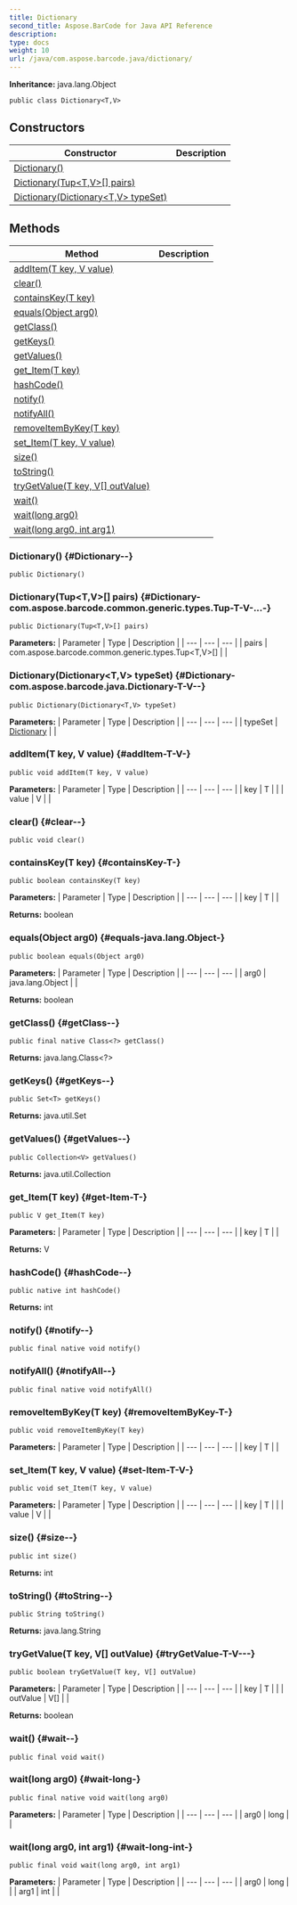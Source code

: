 ```yaml
---
title: Dictionary
second_title: Aspose.BarCode for Java API Reference
description: 
type: docs
weight: 10
url: /java/com.aspose.barcode.java/dictionary/
---
```

**Inheritance:**
java.lang.Object
```
public class Dictionary<T,V>
```
## Constructors

| Constructor | Description |
| --- | --- |
| [Dictionary()](#Dictionary--) |  |
| [Dictionary(Tup<T,V>[] pairs)](#Dictionary-com.aspose.barcode.common.generic.types.Tup-T-V-...-) |  |
| [Dictionary(Dictionary<T,V> typeSet)](#Dictionary-com.aspose.barcode.java.Dictionary-T-V--) |  |
## Methods

| Method | Description |
| --- | --- |
| [addItem(T key, V value)](#addItem-T-V-) |  |
| [clear()](#clear--) |  |
| [containsKey(T key)](#containsKey-T-) |  |
| [equals(Object arg0)](#equals-java.lang.Object-) |  |
| [getClass()](#getClass--) |  |
| [getKeys()](#getKeys--) |  |
| [getValues()](#getValues--) |  |
| [get_Item(T key)](#get-Item-T-) |  |
| [hashCode()](#hashCode--) |  |
| [notify()](#notify--) |  |
| [notifyAll()](#notifyAll--) |  |
| [removeItemByKey(T key)](#removeItemByKey-T-) |  |
| [set_Item(T key, V value)](#set-Item-T-V-) |  |
| [size()](#size--) |  |
| [toString()](#toString--) |  |
| [tryGetValue(T key, V[] outValue)](#tryGetValue-T-V---) |  |
| [wait()](#wait--) |  |
| [wait(long arg0)](#wait-long-) |  |
| [wait(long arg0, int arg1)](#wait-long-int-) |  |
### Dictionary() {#Dictionary--}
```
public Dictionary()
```


### Dictionary(Tup<T,V>[] pairs) {#Dictionary-com.aspose.barcode.common.generic.types.Tup-T-V-...-}
```
public Dictionary(Tup<T,V>[] pairs)
```


**Parameters:**
| Parameter | Type | Description |
| --- | --- | --- |
| pairs | com.aspose.barcode.common.generic.types.Tup<T,V>[] |  |

### Dictionary(Dictionary<T,V> typeSet) {#Dictionary-com.aspose.barcode.java.Dictionary-T-V--}
```
public Dictionary(Dictionary<T,V> typeSet)
```


**Parameters:**
| Parameter | Type | Description |
| --- | --- | --- |
| typeSet | [Dictionary](../../com.aspose.barcode.java/dictionary) |  |

### addItem(T key, V value) {#addItem-T-V-}
```
public void addItem(T key, V value)
```




**Parameters:**
| Parameter | Type | Description |
| --- | --- | --- |
| key | T |  |
| value | V |  |

### clear() {#clear--}
```
public void clear()
```




### containsKey(T key) {#containsKey-T-}
```
public boolean containsKey(T key)
```




**Parameters:**
| Parameter | Type | Description |
| --- | --- | --- |
| key | T |  |

**Returns:**
boolean
### equals(Object arg0) {#equals-java.lang.Object-}
```
public boolean equals(Object arg0)
```




**Parameters:**
| Parameter | Type | Description |
| --- | --- | --- |
| arg0 | java.lang.Object |  |

**Returns:**
boolean
### getClass() {#getClass--}
```
public final native Class<?> getClass()
```




**Returns:**
java.lang.Class<?>
### getKeys() {#getKeys--}
```
public Set<T> getKeys()
```




**Returns:**
java.util.Set<T>
### getValues() {#getValues--}
```
public Collection<V> getValues()
```




**Returns:**
java.util.Collection<V>
### get_Item(T key) {#get-Item-T-}
```
public V get_Item(T key)
```




**Parameters:**
| Parameter | Type | Description |
| --- | --- | --- |
| key | T |  |

**Returns:**
V
### hashCode() {#hashCode--}
```
public native int hashCode()
```




**Returns:**
int
### notify() {#notify--}
```
public final native void notify()
```




### notifyAll() {#notifyAll--}
```
public final native void notifyAll()
```




### removeItemByKey(T key) {#removeItemByKey-T-}
```
public void removeItemByKey(T key)
```




**Parameters:**
| Parameter | Type | Description |
| --- | --- | --- |
| key | T |  |

### set_Item(T key, V value) {#set-Item-T-V-}
```
public void set_Item(T key, V value)
```




**Parameters:**
| Parameter | Type | Description |
| --- | --- | --- |
| key | T |  |
| value | V |  |

### size() {#size--}
```
public int size()
```




**Returns:**
int
### toString() {#toString--}
```
public String toString()
```




**Returns:**
java.lang.String
### tryGetValue(T key, V[] outValue) {#tryGetValue-T-V---}
```
public boolean tryGetValue(T key, V[] outValue)
```




**Parameters:**
| Parameter | Type | Description |
| --- | --- | --- |
| key | T |  |
| outValue | V[] |  |

**Returns:**
boolean
### wait() {#wait--}
```
public final void wait()
```




### wait(long arg0) {#wait-long-}
```
public final native void wait(long arg0)
```




**Parameters:**
| Parameter | Type | Description |
| --- | --- | --- |
| arg0 | long |  |

### wait(long arg0, int arg1) {#wait-long-int-}
```
public final void wait(long arg0, int arg1)
```




**Parameters:**
| Parameter | Type | Description |
| --- | --- | --- |
| arg0 | long |  |
| arg1 | int |  |

